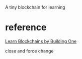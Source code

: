 A tiny blockchain for learning

# reference
[Learn Blockchains by Building One](https://hackernoon.com/learn-blockchains-by-building-one-117428612f46)

close and force change

